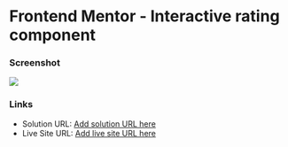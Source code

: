 # Frontend Mentor - Interactive rating component


### Screenshot
![](https://i.postimg.cc/nLWZkbMR/Screenshot-2022-04-19-at-10-28-41-React-App.png)
### Links
- Solution URL: [Add solution URL here](https://github.com/Jd536/interactive_rating_component)
- Live Site URL: [Add live site URL here](https://interactive-rating-component-jpuznel5q-jd536.vercel.app/)
